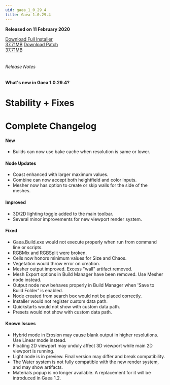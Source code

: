 ```yaml
---
uid: gaea_1_0_29_4
title: Gaea 1.0.29.4
---
```



**Released on 11 February 2020**

<div class="btn-group" role="group">
<a href="http://viridian.quadspinner.com/gaeab/Gaea-1.0.29b.exe" class="btn btn-dark">Download Full Installer<br />37.71MB</a>
<a href="http://viridian.quadspinner.com/gaeab/Gaea-1.0.29b.exe" class="btn btn-dark">Download Patch<br />37.71MB</a>
</div></div></div>
<br><h6 class="ml-2">Release Notes</h6>
<div class="card">
<div class="card-body release-note">

#### What's new in Gaea 1.0.29.4?

# Stability + Fixes

# Complete Changelog

#### New

- Builds can now use bake cache when resolution is same or lower.

#### Node Updates
- Coast enhanced with larger maximum values.
- Combine can now accept both heightfield and color inputs.
- Mesher now has option to create or skip walls for the side of the meshes.

#### Improved
- 3D/2D lighting toggle added to the main toolbar.
- Several minor improvements for new viewport render system.

#### Fixed
- Gaea.Build.exe would not execute properly when run from command line or scripts.
- RGBMix and RGBSplit were broken.
- Cells now honors minimum values for Size and Chaos.
- Vegetation would throw error on creation.
- Mesher output improved. Excess "wall" artifact removed.
- Mesh Export options in Build Manager have been removed. Use Mesher node instead.
- Output node now behaves properly in Build Manager when 'Save to Build Folder' is enabled.
- Node created from search box would not be placed correctly.
- Installer would not register custom data path.
- Quickstarts would not show with custom data path.
- Presets would not show with custom data path.

#### Known Issues
- Hybrid mode in Erosion may cause blank output in higher resolutions. Use Linear mode instead.
- Floating 2D viewport may unduly affect 3D viewport while main 2D viewport is running.
- Light node is in preview. Final version may differ and break compatibility.
- The Water system is not fully compatible with the new render system, and may show artifacts.
- Materials popup is no longer available. A replacement for it will be introduced in Gaea 1.2.

</div></div>
